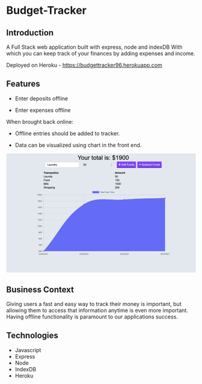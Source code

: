 # Budget-Tracker

## Introduction

A Full Stack web application built with express, node and indexDB With which you can keep track of your finances by adding expenses and income.

Deployed on Heroku - https://budgettracker96.herokuapp.com

## Features

- Enter deposits offline

- Enter expenses offline

When brought back online:

- Offline entries should be added to tracker.

- Data can be visualized using chart in the front end.

<img src="public/assets/images/budget.png">

## Business Context

Giving users a fast and easy way to track their money is important, but allowing them to access that information anytime is even more important. Having offline functionality is paramount to our applications success.

## Technologies

- Javascript
- Express
- Node
- IndexDB
- Heroku
